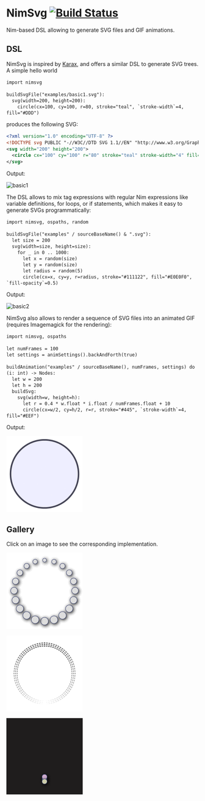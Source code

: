# NimSvg  [![Build Status](https://travis-ci.org/bluenote10/NimSvg.svg?branch=master)](https://travis-ci.org/bluenote10/NimSvg)

Nim-based DSL allowing to generate SVG files and GIF animations.

## DSL

NimSvg is inspired by [Karax](https://github.com/pragmagic/karax), and offers a similar DSL to generate SVG trees.
A simple hello world

```nimrod
import nimsvg

buildSvgFile("examples/basic1.svg"):
  svg(width=200, height=200):
    circle(cx=100, cy=100, r=80, stroke="teal", `stroke-width`=4, fill="#DDD")
```

produces the following SVG:

```svg
<?xml version="1.0" encoding="UTF-8" ?>
<!DOCTYPE svg PUBLIC "-//W3C//DTD SVG 1.1//EN" "http://www.w3.org/Graphics/SVG/1.1/DTD/svg11.dtd">
<svg width="200" height="200">
  <circle cx="100" cy="100" r="80" stroke="teal" stroke-width="4" fill="#DDD"/>
</svg>
```

Output:

![basic1](https://rawgit.com/bluenote10/NimSvg/master/examples/basic1.svg?sanitize=true)

The DSL allows to mix tag expressions with regular Nim expressions like variable definitions, for loops, or if statements,
which makes it easy to generate SVGs programmatically:

```nimrod
import nimsvg, ospaths, random

buildSvgFile("examples" / sourceBaseName() & ".svg"):
  let size = 200
  svg(width=size, height=size):
    for _ in 0 .. 1000:
      let x = random(size)
      let y = random(size)
      let radius = random(5)
      circle(cx=x, cy=y, r=radius, stroke="#111122", fill="#E0E0F0", `fill-opacity`=0.5)
```

Output:

![basic2](https://rawgit.com/bluenote10/NimSvg/master/examples/basic2.svg?sanitize=true)

NimSvg also allows to render a sequence of SVG files into an animated GIF (requires Imagemagick for the rendering):

```nimrod
import nimsvg, ospaths

let numFrames = 100
let settings = animSettings().backAndForth(true)

buildAnimation("examples" / sourceBaseName(), numFrames, settings) do (i: int) -> Nodes:
  let w = 200
  let h = 200
  buildSvg:
    svg(width=w, height=h):
      let r = 0.4 * w.float * i.float / numFrames.float + 10
      circle(cx=w/2, cy=h/2, r=r, stroke="#445", `stroke-width`=4, fill="#EEF")
```

Output:

[![animation1](examples/animation1.gif)](examples/animation1.nim)


## Gallery

Click on an image to see the corresponding implementation.

[![spinner1](examples/spinner1.gif)](examples/spinner1.nim)

[![spinner2](examples/spinner2.gif)](examples/spinner2.nim)

[![spinner3](examples/spinner3.gif)](examples/spinner3.nim)
